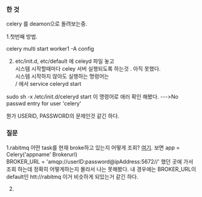 ### 한 것 

celery 를 deamon으로 돌려보는중.  

1.첫번째 방법.  

celery multi start worker1 -A config  


2. etc/init.d, etc/default 에 celeyd 파일 놓고  
시스템 시작할때마다 celey 서버 실행되도록 하는것 . 아직 못했다.  
시스템 시작하지 않아도 실행하는 명령어는   
/ 에서  service celeryd start  

sudo sh -x /etc/init.d/celeryd start 이 명령어로 애러 확인 해봤다. 
--->No passwd entry for user 'celery'  

뭔가 USERID, PASSWORD의 문제인것 같긴 하다.


### 질문  


1.rabitmq 어떤 task를 현재 broke하고 있는지 어떻게 조회?
[여기](http://ngee.tistory.com/564). 보면 app = Celery('appname'  Brokerurl)  
BROKER_URL = 'amqp://userID:password@ipAddress:5672//'   했던 곳에 가서 조회 하는데 정확히 어떻게하는지 몰라서 나는 못해봤다. 내 경우에는 BROKER_URL이 default인 htt://rabitmq 이거 비슷하게 되있는거 같긴 하다.  

2. 

